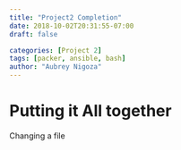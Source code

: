 ```yaml
---
title: "Project2 Completion"
date: 2018-10-02T20:31:55-07:00
draft: false

categories: [Project 2]
tags: [packer, ansible, bash]
author: "Aubrey Nigoza"
---
```

# Putting it All together #

Changing a file